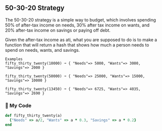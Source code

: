 ## 50-30-20 Strategy

The 50-30-20 strategy is a simple way to budget, which involves spending 50% of after-tax income on needs, 30% after tax income on wants, and 20% after-tax income on savings or paying off debt.

Given the after-tax income as ati, what you are supposed to do is to make a function that will return a hash that shows how much a person needs to spend on needs, wants, and savings.
```
Examples
fifty_thirty_twenty(10000) ➞ { "Needs"=> 5000, "Wants"=> 3000, "Savings"=> 2000 }

fifty_thirty_twenty(50000) ➞ { "Needs"=> 25000, "Wants"=> 15000, "Savings"=> 10000 }

fifty_thirty_twenty(13450) ➞ { "Needs"=> 6725, "Wants"=> 4035, "Savings"=> 2690 }
```
### 💎 My Code
```ruby
def fifty_thirty_twenty(a)
  {"Needs" => a/2, "Wants" => a * 0.3, "Savings" => a * 0.2}
end
```
